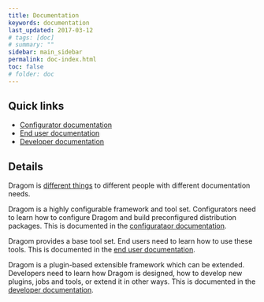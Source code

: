```yaml
---
title: Documentation
keywords: documentation
last_updated: 2017-03-12
# tags: [doc]
# summary: ""
sidebar: main_sidebar
permalink: doc-index.html
toc: false
# folder: doc
---
```


Quick links
-----------

- [Configurator documentation](doc-config-intro.html)
- [End user documentation](doc-user-intro.html)
- [Developer documentation](doc-dev-intro.html)

Details
-------

Dragom is [different things](what-is-dragom.html) to different people with
different documentation needs.

Dragom is a highly configurable framework and tool set. Configurators need to
learn how to configure Dragom and build preconfigured distribution packages.
This is documented in the [configurataor documentation](doc-config-index.html).

Dragom provides a base tool set. End users need to learn how to use these
tools. This is documented in the [end user documentation](doc-user-index.html).

Dragom is a plugin-based extensible framework which can be extended. Developers
need to learn how Dragom is designed, how to develop new plugins, jobs and
tools, or extend it in other ways. This is documented in the
[developer documentation](doc-dev-index.html).